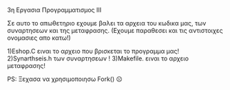3η Εργασια Προγραμματισμος ΙΙΙ

Σε αυτο το απωθετηριο εχουμε βαλει τα αρχεια του κωδικα μας, των συναρτησεων και της μεταφρασης. (Εχουμε παραθεσει και τις αντιστοιχες ονομασιες απο κατω!)

1)Εshop.C ειναι το αρχειο που βρισκεται το προγραμμα μας!
2)Synarthseis.h των συναρτησεων !
3)Makefile. ειναι το αρχειο μεταφρασης!

 PS: Ξεχασα να χρησιμοποιησω Fork() ☹️
